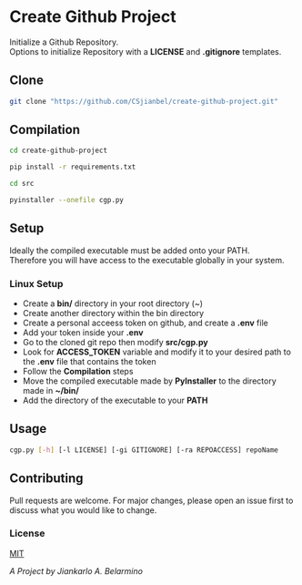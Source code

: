 # Create Github Project

Initialize a Github Repository.<br />
Options to initialize Repository with a **LICENSE** and **.gitignore** templates.<br />

## Clone

```bash
git clone "https://github.com/CSjianbel/create-github-project.git"
```

## Compilation

```bash
cd create-github-project

pip install -r requirements.txt

cd src

pyinstaller --onefile cgp.py
```

## Setup

Ideally the compiled executable must be added onto your PATH.<br />
Therefore you will have access to the executable globally in your system.<br />

### Linux Setup

- Create a **bin/** directory in your root directory (~)
- Create another directory within the bin directory
- Create a personal acceess token on github, and create a **.env** file
- Add your token inside your **.env**
- Go to the cloned git repo then modify **src/cgp.py**
- Look for **ACCESS\_TOKEN** variable and modify it to your desired path to the **.env** file that contains the token
- Follow the **Compilation** steps
- Move the compiled executable made by **PyInstaller** to the directory made in **~/bin/**
- Add the directory of the executable to your **PATH**

## Usage

```bash
cgp.py [-h] [-l LICENSE] [-gi GITIGNORE] [-ra REPOACCESS] repoName
```

## Contributing

Pull requests are welcome. For major changes, please open an issue first to discuss what you would like to change.

### License

[MIT](https://choosealicense.com/licenses/mit/)

_A Project by Jiankarlo A. Belarmino_
